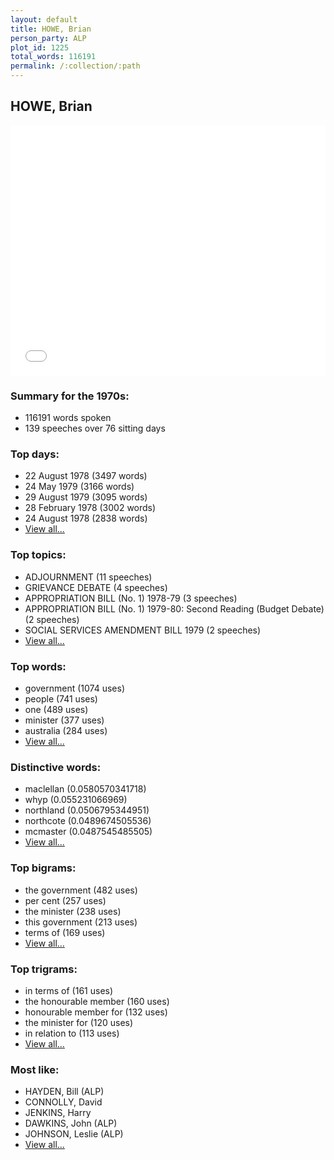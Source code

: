 ```yaml
---
layout: default
title: HOWE, Brian
person_party: ALP
plot_id: 1225
total_words: 116191
permalink: /:collection/:path
---
```


## HOWE, Brian

<iframe width="100%" height="400" frameborder="0" scrolling="no" src="//plot.ly/~wragge/1225.embed"></iframe>


### Summary for the 1970s:

* 116191 words spoken
* 139 speeches over 76 sitting days


### Top days:

* 22 August 1978 (3497 words)
* 24 May 1979 (3166 words)
* 29 August 1979 (3095 words)
* 28 February 1978 (3002 words)
* 24 August 1978 (2838 words)
* [View all...](days/)


### Top topics:

* ADJOURNMENT (11 speeches)
* GRIEVANCE DEBATE (4 speeches)
* APPROPRIATION BILL (No. 1) 1978-79 (3 speeches)
* APPROPRIATION BILL (No. 1) 1979-80: Second Reading (Budget Debate) (2 speeches)
* SOCIAL SERVICES AMENDMENT BILL 1979 (2 speeches)
* [View all...](topics/)


### Top words:

* government (1074 uses)
* people (741 uses)
* one (489 uses)
* minister (377 uses)
* australia (284 uses)
* [View all...](words/)


### Distinctive words:

* maclellan (0.0580570341718)
* whyp (0.055231066969)
* northland (0.0506795344951)
* northcote (0.0489674505536)
* mcmaster (0.0487545485505)
* [View all...](sig_words/)


### Top bigrams:

* the government (482 uses)
* per cent (257 uses)
* the minister (238 uses)
* this government (213 uses)
* terms of (169 uses)
* [View all...](bigrams/)


### Top trigrams:

* in terms of (161 uses)
* the honourable member (160 uses)
* honourable member for (132 uses)
* the minister for (120 uses)
* in relation to (113 uses)
* [View all...](trigrams/)


### Most like:

* HAYDEN, Bill (ALP)
* CONNOLLY, David 
* JENKINS, Harry 
* DAWKINS, John (ALP)
* JOHNSON, Leslie (ALP)
* [View all...](similarities/)
